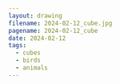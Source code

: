 ```yaml
---
layout: drawing
filename: 2024-02-12_cube.jpg
pagename: 2024-02-12_cube
date: 2024-02-12
tags:
  - cubes
  - birds
  - animals
---
```

